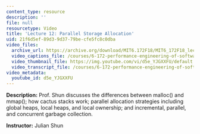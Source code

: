 ```yaml
---
content_type: resource
description: ''
file: null
resourcetype: Video
title: 'Lecture 12: Parallel Storage Allocation'
uid: 21f6d5ef-89d3-9d37-79be-cfe5fc8c0dba
video_files:
  archive_url: https://archive.org/download/MIT6.172F18/MIT6_172F18_lecture_12_300k.mp4
  video_captions_file: /courses/6-172-performance-engineering-of-software-systems-fall-2018/1418054efb5b5c8490ab84fc8720fe80_d5e_YJGXXFU.vtt
  video_thumbnail_file: https://img.youtube.com/vi/d5e_YJGXXFU/default.jpg
  video_transcript_file: /courses/6-172-performance-engineering-of-software-systems-fall-2018/199870113ee36c650a2f72b4265ca84d_d5e_YJGXXFU.pdf
video_metadata:
  youtube_id: d5e_YJGXXFU
---
```


**Description:** Prof. Shun discusses the differences between malloc() and mmap(); how cactus stacks work; parallel allocation strategies including global heaps, local heaps, and local ownership; and incremental, parallel, and concurrent garbage collection.

**Instructor:** Julian Shun